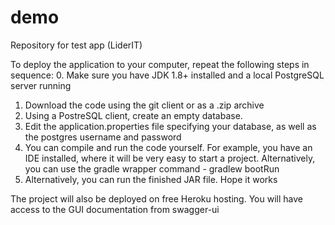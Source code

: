 # demo
Repository for test app (LiderIT)

To deploy the application to your computer, repeat the following steps in sequence:
0. Make sure you have JDK 1.8+ installed and a local PostgreSQL server running
1. Download the code using the git client or as a .zip archive
2. Using a PostreSQL client, create an empty database.
3. Edit the application.properties file specifying your database, as well as the postgres username and password
4. You can compile and run the code yourself. For example, you have an IDE installed, where it will be very easy to start a project. Alternatively, you can use the gradle wrapper command - gradlew bootRun
5. Alternatively, you can run the finished JAR file. Hope it works

The project will also be deployed on free Heroku hosting. You will have access to the GUI documentation from swagger-ui 
